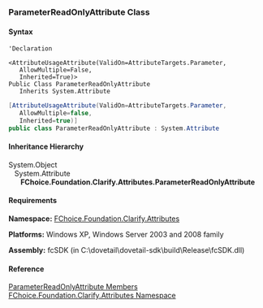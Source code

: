 ﻿### ParameterReadOnlyAttribute Class

#### Syntax

```vbnet
'Declaration

<AttributeUsageAttribute(ValidOn=AttributeTargets.Parameter, 
   AllowMultiple=False, 
   Inherited=True)>
Public Class ParameterReadOnlyAttribute 
   Inherits System.Attribute
```

```csharp
[AttributeUsageAttribute(ValidOn=AttributeTargets.Parameter, 
   AllowMultiple=false, 
   Inherited=true)]
public class ParameterReadOnlyAttribute : System.Attribute
```

#### Inheritance Hierarchy

System.Object  
   System.Attribute  
      **FChoice.Foundation.Clarify.Attributes.ParameterReadOnlyAttribute**  

#### Requirements

**Namespace:** [FChoice.Foundation.Clarify.Attributes](fcSDK~FChoice.Foundation.Clarify.Attributes_namespace.md)

**Platforms:** Windows XP, Windows Server 2003 and 2008 family

**Assembly:** fcSDK (in C:\\dovetail\\dovetail-sdk\\build\\Release\\fcSDK.dll)

#### Reference

[ParameterReadOnlyAttribute Members](fcSDK~FChoice.Foundation.Clarify.Attributes.ParameterReadOnlyAttribute_members.md)  
[FChoice.Foundation.Clarify.Attributes Namespace](fcSDK~FChoice.Foundation.Clarify.Attributes_namespace.md)